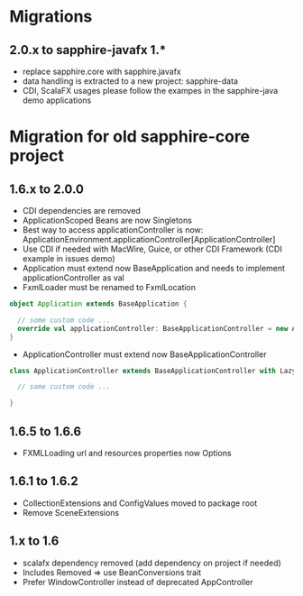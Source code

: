 # Migrations

## 2.0.x to sapphire-javafx 1.*
* replace sapphire.core with sapphire.javafx
* data handling is extracted to a new project: sapphire-data
* CDI, ScalaFX usages please follow the exampes in the sapphire-java demo applications

# Migration for old sapphire-core project

## 1.6.x to 2.0.0
* CDI dependencies are removed
* ApplicationScoped Beans are now Singletons
* Best way to access applicationController is now: ApplicationEnvironment.applicationController[ApplicationController]
* Use CDI if needed with MacWire, Guice, or other CDI Framework (CDI example in issues demo)
* Application must extend now BaseApplication and needs to implement applicationController as val
* FxmlLoader must be renamed to FxmlLocation

```scala
object Application extends BaseApplication {

  // some custom code ...
  override val applicationController: BaseApplicationController = new ApplicationController
}
```

* ApplicationController must extend now BaseApplicationController

```scala
class ApplicationController extends BaseApplicationController with LazyLogging {

  // some custom code ...

}
```

## 1.6.5 to 1.6.6
* FXMLLoading url and resources properties now Options

## 1.6.1 to 1.6.2
* CollectionExtensions and ConfigValues moved to package root
* Remove SceneExtensions

## 1.x to 1.6
* scalafx dependency removed (add dependency on project if needed)
* Includes Removed => use BeanConversions trait
* Prefer WindowController instead of deprecated AppController
